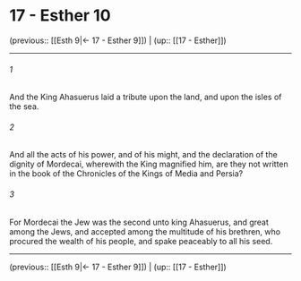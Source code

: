 # 17 - Esther 10

(previous:: [[Esth 9|← 17 - Esther 9]]) | (up:: [[17 - Esther]])

***


###### 1 
And the King Ahasuerus laid a tribute upon the land, and upon the isles of the sea. 

###### 2 
And all the acts of his power, and of his might, and the declaration of the dignity of Mordecai, wherewith the King magnified him, are they not written in the book of the Chronicles of the Kings of Media and Persia? 

###### 3 
For Mordecai the Jew was the second unto king Ahasuerus, and great among the Jews, and accepted among the multitude of his brethren, who procured the wealth of his people, and spake peaceably to all his seed.

***

(previous:: [[Esth 9|← 17 - Esther 9]]) | (up:: [[17 - Esther]])
